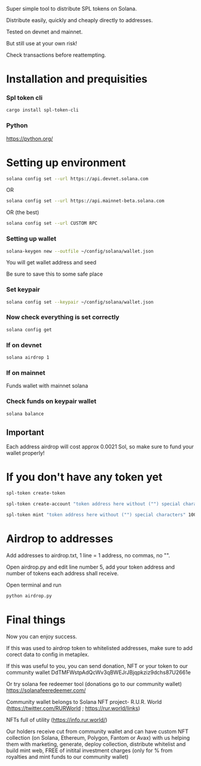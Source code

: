 Super simple tool to distribute SPL tokens on Solana.

Distribute easily, quickly and cheaply directly to addresses.


Tested on devnet and mainnet.

But still use at your own risk!

Check transactions before reattempting.



# Installation and prequisities
### Spl token cli
```bash
cargo install spl-token-cli
```


### Python
https://python.org/




# Setting up environment

```bash
solana config set --url https://api.devnet.solana.com
```

OR

```bash
solana config set --url https://api.mainnet-beta.solana.com
```

OR (the best)

```bash
solana config set --url CUSTOM RPC
```


### Setting up wallet
```bash
solana-keygen new --outfile ~/config/solana/wallet.json
```
You will get wallet address and seed

Be sure to save this to some safe place

### Set keypair
```bash
solana config set --keypair ~/config/solana/wallet.json
```


### Now check everything is set correctly
```bash
solana config get
```


### If on devnet
```bash
solana airdrop 1
```


### If on mainnet
Funds wallet with mainnet solana


### Check funds on keypair wallet
```bash
solana balance
```
## Important
Each address airdrop will cost approx 0.0021 Sol, so make sure to fund your wallet properly!




# If you don't have any token yet
```bash
spl-token create-token
```
```bash
spl-token create-account "token address here without ("") special characters"
```
```bash
spl-token mint "token address here without ("") special characters" 1000
```



# Airdrop to addresses


Add addresses to airdrop.txt, 1 line = 1 address, no commas, no "".


Open airdrop.py and edit line number 5, add your token address and number of tokens each address shall receive.


Open terminal and run
```bash
python airdrop.py
```



# Final things
Now you can enjoy success.

If this was used to airdrop token to whitelisted addresses, make sure to add corect data to config in metaplex.


If this was useful to you, you can send donation, NFT or your token to our community wallet
DdTMFWstpAdQcWv3qBWEJrJBjqpkziz9dchs87U2661e

Or try solana fee redeemer tool (donations go to our community wallet)
https://solanafeeredeemer.com/

Community wallet belongs to Solana NFT project- R.U.R. World (https://twitter.com/RURWorld ; https://rur.world/links)

NFTs full of utility (https://info.rur.world/)

Our holders receive cut from community wallet and can have custom NFT collection (on Solana, Ethereum, Polygon, Fantom or Avax) with us helping them with marketing, generate, deploy collection, distribute whitelist and build mint web, FREE of initital investment charges (only for % from royalties and mint funds to our community wallet)
